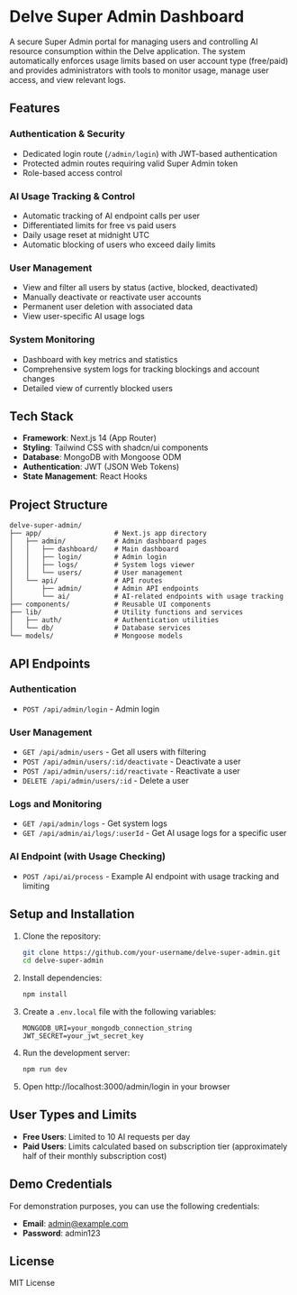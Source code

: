 # Delve Super Admin Dashboard

A secure Super Admin portal for managing users and controlling AI resource consumption within the Delve application. The system automatically enforces usage limits based on user account type (free/paid) and provides administrators with tools to monitor usage, manage user access, and view relevant logs.

## Features

### Authentication & Security
- Dedicated login route (`/admin/login`) with JWT-based authentication
- Protected admin routes requiring valid Super Admin token
- Role-based access control

### AI Usage Tracking & Control
- Automatic tracking of AI endpoint calls per user
- Differentiated limits for free vs paid users
- Daily usage reset at midnight UTC
- Automatic blocking of users who exceed daily limits

### User Management
- View and filter all users by status (active, blocked, deactivated)
- Manually deactivate or reactivate user accounts
- Permanent user deletion with associated data
- View user-specific AI usage logs

### System Monitoring
- Dashboard with key metrics and statistics
- Comprehensive system logs for tracking blockings and account changes
- Detailed view of currently blocked users

## Tech Stack

- **Framework**: Next.js 14 (App Router)
- **Styling**: Tailwind CSS with shadcn/ui components
- **Database**: MongoDB with Mongoose ODM
- **Authentication**: JWT (JSON Web Tokens)
- **State Management**: React Hooks

## Project Structure

```
delve-super-admin/
├── app/                  # Next.js app directory
│   ├── admin/            # Admin dashboard pages
│   │   ├── dashboard/    # Main dashboard
│   │   ├── login/        # Admin login
│   │   ├── logs/         # System logs viewer
│   │   └── users/        # User management
│   └── api/              # API routes
│       ├── admin/        # Admin API endpoints
│       └── ai/           # AI-related endpoints with usage tracking
├── components/           # Reusable UI components
├── lib/                  # Utility functions and services
│   ├── auth/             # Authentication utilities
│   └── db/               # Database services
└── models/               # Mongoose models
```

## API Endpoints

### Authentication
- `POST /api/admin/login` - Admin login

### User Management
- `GET /api/admin/users` - Get all users with filtering
- `POST /api/admin/users/:id/deactivate` - Deactivate a user
- `POST /api/admin/users/:id/reactivate` - Reactivate a user
- `DELETE /api/admin/users/:id` - Delete a user

### Logs and Monitoring
- `GET /api/admin/logs` - Get system logs
- `GET /api/admin/ai/logs/:userId` - Get AI usage logs for a specific user

### AI Endpoint (with Usage Checking)
- `POST /api/ai/process` - Example AI endpoint with usage tracking and limiting

## Setup and Installation

1. Clone the repository:
   ```bash
   git clone https://github.com/your-username/delve-super-admin.git
   cd delve-super-admin
   ```

2. Install dependencies:
   ```bash
   npm install
   ```

3. Create a `.env.local` file with the following variables:
   ```
   MONGODB_URI=your_mongodb_connection_string
   JWT_SECRET=your_jwt_secret_key
   ```

4. Run the development server:
   ```bash
   npm run dev
   ```

5. Open http://localhost:3000/admin/login in your browser

## User Types and Limits

- **Free Users**: Limited to 10 AI requests per day
- **Paid Users**: Limits calculated based on subscription tier (approximately half of their monthly subscription cost)

## Demo Credentials

For demonstration purposes, you can use the following credentials:

- **Email**: admin@example.com
- **Password**: admin123

## License

MIT License
